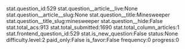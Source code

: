 stat.question_id:529
stat.question__article__live:None
stat.question__article__slug:None
stat.question__title:Minesweeper
stat.question__title_slug:minesweeper
stat.question__hide:False
stat.total_acs:913
stat.total_submitted:1690
stat.total_column_articles:1
stat.frontend_question_id:529
stat.is_new_question:False
status:None
difficulty.level:2
paid_only:False
is_favor:False
frequency:0
progress:0
